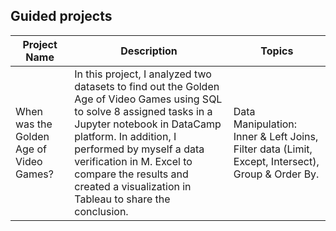 ## **Guided projects**

| **Project Name** | **Description** | **Topics**|
|------------------|-----------------|------------|
|When was the Golden Age of Video Games?|In this project, I analyzed two datasets to find out the Golden Age of Video Games using SQL to solve 8 assigned tasks in a Jupyter notebook in DataCamp platform. In addition, I performed by myself a data verification in M. Excel to compare the results and created a visualization in Tableau to share the conclusion.| Data Manipulation: Inner & Left Joins, Filter data (Limit, Except, Intersect), Group & Order By. | Data Verification: Pivot Table, Conditional Formatting (Top 10 Items, Rules), Power Query (Left & Inner Join). Tableau Visualization: Inner & Left Join, Stories, and simplified Dashboard.|
